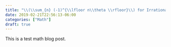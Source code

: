 ```yaml
---
title: "\\(\\sum_{n} (-1)^{\\lfloor n\\theta \\rfloor}\\) for Irrational \\(\\theta\\)"
date: 2019-02-21T22:56:13-06:00
categories: ["Math"]
draft: true
---
```


This is a test math blog post.
